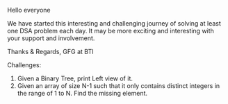 Hello everyone 

We have started this interesting and challenging journey of solving at least one DSA problem each day.
It may be more exciting and interesting with your support and involvement.

Thanks & Regards,
GFG at BTI

Challenges:
1. Given a Binary Tree, print Left view of it. 
2. Given an array of size N-1 such that it only contains distinct integers in the range of 1 to N. Find the missing element.
